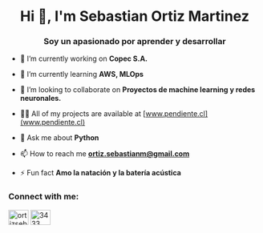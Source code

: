 <h1 align="center">Hi 👋, I'm Sebastian Ortiz Martinez</h1>
<h3 align="center">Soy un apasionado por aprender y desarrollar</h3>

- 🔭 I’m currently working on **Copec S.A.**

- 🌱 I’m currently learning **AWS, MLOps**

- 👯 I’m looking to collaborate on **Proyectos de machine learning y redes neuronales.**

- 👨‍💻 All of my projects are available at [www.pendiente.cl](www.pendiente.cl)

- 💬 Ask me about **Python**

- 📫 How to reach me **ortiz.sebastianm@gmail.com**

- ⚡ Fun fact **Amo la natación y la batería acústica**

<h3 align="left">Connect with me:</h3>
<p align="left">
<a href="https://fb.com/ortizsebastianm" target="blank"><img align="center" src="https://raw.githubusercontent.com/rahuldkjain/github-profile-readme-generator/master/src/images/icons/Social/facebook.svg" alt="ortizsebastianm" height="30" width="40" /></a>
<a href="https://discord.gg/3433" target="blank"><img align="center" src="https://raw.githubusercontent.com/rahuldkjain/github-profile-readme-generator/master/src/images/icons/Social/discord.svg" alt="3433" height="30" width="40" /></a>
</p>


